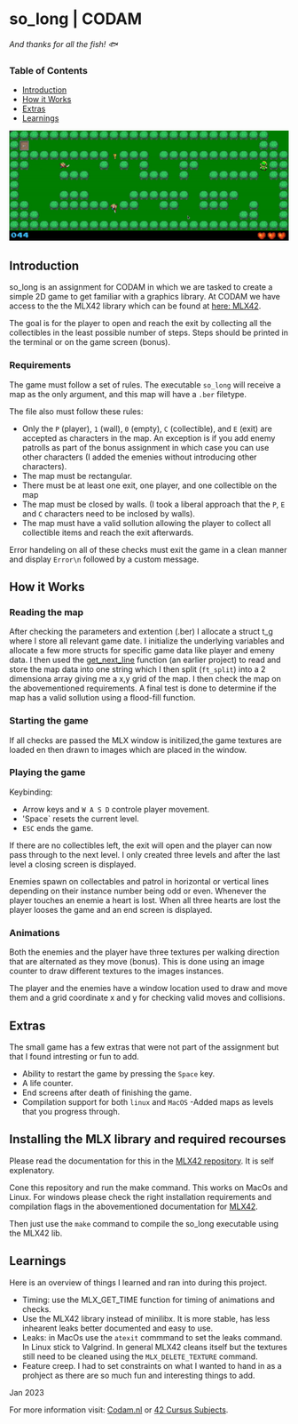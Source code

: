 # so_long | CODAM

*And thanks for all the fish! 🐟*

### Table of Contents
* [Introduction](#introduction)
* [How it Works](#how-it-works)
* [Extras](#extras)
* [Learnings](#learnings)

![test](https://github.com/winglessOracle/so_long/blob/main/example.gif)

## Introduction
so_long is an assignment for CODAM in which we are tasked to create a simple 2D game to get familiar with a graphics library. At CODAM we have access to the the MLX42 library which can be found at [here: MLX42](https://github.com/codam-coding-college/MLX42/blob/master/docs/Basics.md). 

The goal is for the player to open and reach the exit by collecting all the collectibles in the least possible number of steps. Steps should be printed in the terminal or on the game screen (bonus).

### Requirements
The game must follow a set of rules. The executable ``so_long`` will receive a map as the only argument, and this map will have a ``.ber`` filetype.

The file also must follow these rules:
- Only the `P` (player), `1` (wall), `0` (empty), `C` (collectible), and `E` (exit) are accepted as characters in the map. An exception is if you add enemy patrolls as part of the bonus assignment in which case you can use other characters (I added the emenies without introducing other characters). 
- The map must be rectangular.
- There must be at least one exit, one player, and one collectible on the map
- The map must be closed by walls. (I took a liberal approach that the `P`, `E` and `C` characters need to be inclosed by walls).
- The map must have a valid sollution allowing the player to collect all collectible items and reach the exit afterwards.

Error handeling on all of these checks must exit the game in a clean manner and display `Error\n` followed by a custom message.

## How it Works

### Reading the map
After checking the parameters and extention (.ber) I allocate a struct t_g where I store all relevant game date. I initialize the underlying variables and allocate a few more structs for specific game data like player and emeny data. I then used the [get_next_line](https://github.com/winglessOracle/get_next_line) function (an earlier project) to read and store the map data into one string which I then split (`ft_split`) into a 2 dimensiona array giving me a x,y grid of the map. I then check the map on the abovementioned requirements. A final test is done to determine if the map has a valid sollution using a flood-fill function. 

### Starting the game
If all checks are passed the MLX window is initilized,the game textures are loaded en then drawn to images which are placed in the window.

### Playing the game
Keybinding:
-  Arrow keys and `W A S D` controle player movement.
- 'Space` resets the current level.
- `ESC` ends the game.

If there are no collectibles left, the exit will open and the player can now pass through to the next level. I only created three levels and after the last level a closing screen is displayed.

Enemies spawn on collectables and patrol in horizontal or vertical lines depending on their instance number being odd or even. Whenever the player touches an enemie a heart is lost. When all three hearts are lost the player looses the game and an end screen is displayed.

### Animations
Both the enemies and the player have three textures per walking direction that are alternated as they move (bonus). This is done using an image counter to draw different textures to the images instances.

The player and the enemies have a window location used to draw and move them and a grid coordinate x and y for checking valid moves and collisions.

## Extras
The small game has a few extras that were not part of the assignment but that I found intresting or fun to add.

- Ability to restart the game by pressing the `Space` key.
- A life counter.
- End screens after death of finishing the game.
- Compilation support for both `linux` and `MacOS`
-Added maps as levels that you progress through.

## Installing the MLX library and required recourses
Please read the documentation for this in the [MLX42 repository](https://github.com/codam-coding-college/MLX42/blob/master/docs/Basics.md). It is self explenatory.

Cone this repository and run the make command. This works on MacOs and Linux. 
For windows please check the right installation requirements and compilation flags in the abovementioned documentation for [MLX42](https://github.com/codam-coding-college/MLX42/blob/master/docs/Basics.md).

Then just use the `make` command to compile the so_long executable using the MLX42 lib.

## Learnings

Here is an overview of things I learned and ran into during this project.

- Timing: use the MLX_GET_TIME function for timing of animations and checks.
- Use the MLX42 library instead of minilibx. It is more stable, has less inhearent leaks better documented and easy to use.
- Leaks: in MacOs use the `atexit` commmand to set the leaks command. In Linux stick to Valgrind. In general MLX42 cleans itself but the textures still need to be cleaned using the `MLX_DELETE_TEXTURE` command.
- Feature creep. I had to set constraints on what I wanted to hand in as a prohject as there are so much fun and interesting things to add.

Jan 2023

For more information visit: [Codam.nl](https://codam.nl/) or [42 Cursus Subjects](https://github.com/Surfi89/42cursus/tree/main/Subject%20PDFs).
